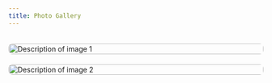 ```yaml
---
title: Photo Gallery
---
```


<style>
.gallery-grid {
    display: grid;
    grid-template-columns: repeat(auto-fill, minmax(250px, 1fr));
    gap: 20px;
    margin-top: 2rem;
}

.gallery-item {
    position: relative;
    overflow: hidden;
    border-radius: 8px;
}

.gallery-item img {
    width: 100%;
    height: auto;
    transition: transform 0.3s ease;
}

.gallery-item:hover img {
    transform: scale(1.05);
}
</style>

<div class="gallery-grid">
     <div class="gallery-item">
        <a href="/images/DSC_0250.jpg" data-fancybox="gallery">
            <img src="/images/DSC_0250.jpg" alt="Description of image 1">
        </a>
    </div>
    
   <div class="gallery-item">
        <a href="/images/DSC_1089.jpg" data-fancybox="gallery">
            <img src="/images/DSC_1089.jpg" alt="Description of image 2">
        </a>
    </div>
    
</div>